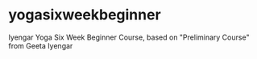 # yogasixweekbeginner
Iyengar Yoga Six Week Beginner Course, based on "Preliminary Course" from Geeta Iyengar
